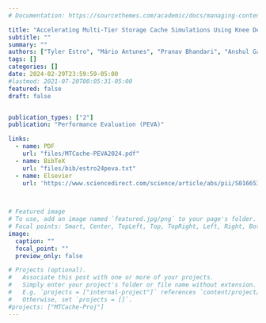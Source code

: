 ```yaml
---
# Documentation: https://sourcethemes.com/academic/docs/managing-content/

title: "Accelerating Multi-Tier Storage Cache Simulations Using Knee Detection"
subtitle: ""
summary: ""
authors: ["Tyler Estro", "Mário Antunes", "Pranav Bhandari", "Anshul Gandhi", "Geoff Kuenning", "Yifei Liu", "Carl Waldspurger", "Avani Wildani", "Erez Zadok"]
tags: []
categories: []
date: 2024-02-29T23:59:59-05:00
#lastmod: 2021-07-20T00:05:31-05:00
featured: false
draft: false


publication_types: ["2"]
publication: "Performance Evaluation (PEVA)"

links:
  - name: PDF
    url: "files/MTCache-PEVA2024.pdf"
  - name: BibTeX
    url: "files/bib/estro24peva.txt"
  - name: Elsevier
    url: 'https://www.sciencedirect.com/science/article/abs/pii/S0166531624000154'
  


# Featured image
# To use, add an image named `featured.jpg/png` to your page's folder.
# Focal points: Smart, Center, TopLeft, Top, TopRight, Left, Right, BottomLeft, Bottom, BottomRight.
image:
  caption: ""
  focal_point: ""
  preview_only: false

# Projects (optional).
#   Associate this post with one or more of your projects.
#   Simply enter your project's folder or file name without extension.
#   E.g. `projects = ["internal-project"]` references `content/project/deep-learning/index.md`.
#   Otherwise, set `projects = []`.
#projects: ["MTCache-Proj"]
---
```

